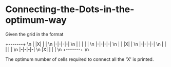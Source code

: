# Connecting-the-Dots-in-the-optimum-way

Given the grid in the format

+-------+ \n
| |X| | | \n
|-|-|-|-| \n
| | | | | \n
|-|-|-|-| \n
| | |X| | \n
|-|-|-|-| \n
| | | | | \n
|-|-|-|-| \n
|X| | | | \n
+-------+ \n

The optimum number of cells required to connect all the 'X' is printed.

